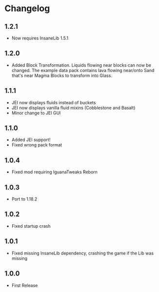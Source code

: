 # Changelog

## 1.2.1
* Now requires InsaneLib 1.5.1

## 1.2.0
* Added Block Transformation. Liquids flowing near blocks can now be changed. The example data pack contains lava flowing near/onto Sand that's near Magma Blocks to transform into Glass.

## 1.1.1
* JEI now displays fluids instead of buckets
* JEI now displays vanilla fluid mixins (Cobblestone and Basalt)
* Minor change to JEI GUI

## 1.1.0
* Added JEI support!
* Fixed wrong pack format

## 1.0.4
* Fixed mod requiring IguanaTweaks Reborn

## 1.0.3
* Port to 1.18.2

## 1.0.2
* Fixed startup crash

## 1.0.1
* Fixed missing InsaneLib dependency, crashing the game if the Lib was missing

## 1.0.0
* First Release